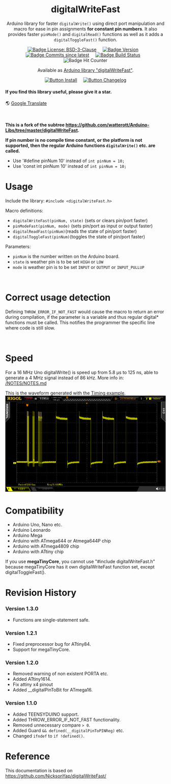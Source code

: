 <div align = center>

# digitalWriteFast

Arduino library for faster `digitalWrite()` using direct port manipulation and macro for ease in pin assignments **for constant pin numbers**. 
It also provides faster `pinMode()` and `digitalRead()` functions as well as it adds a `digitalToggleFast()` function.

[![Badge License: BSD-3-Clause](https://img.shields.io/static/v1?label=license&message=BSD-3-Clause&color=blue)](https://opensource.org/licenses/BSD-3-Clause)
 &nbsp; &nbsp;
 [![Badge Version](https://img.shields.io/github/v/release/ArminJo/digitalWriteFast?include_prereleases&color=yellow&logo=DocuSign&logoColor=white)](https://github.com/ArminJo/digitalWriteFast/releases/latest)
 &nbsp; &nbsp; 
[![Badge Commits since latest](https://img.shields.io/github/commits-since/ArminJo/digitalWriteFast/latest?color=yellow)](https://github.com/ArminJo/digitalWriteFast/commits/master)
 &nbsp; &nbsp; 
[![Badge Build Status](https://github.com/ArminJo/digitalWriteFast/workflows/LibraryBuild/badge.svg)](https://github.com/ArminJo/digitalWriteFast/actions)
 &nbsp; &nbsp; 
![Badge Hit Counter](https://visitor-badge.laobi.icu/badge?page_id=ArminJo_digitalWriteFast)

Available as [Arduino library "digitalWriteFast"](https://www.arduinolibraries.info/libraries/digitalWriteFast).

[![Button Install](https://img.shields.io/badge/Install-brightgreen?logoColor=white&logo=GitBook)](https://www.ardu-badge.com/digitalWriteFast)
 &nbsp; &nbsp; 
[![Button Changelog](https://img.shields.io/badge/Changelog-blue?logoColor=white&logo=AzureArtifacts)](https://github.com/ArminJo/digitalWriteFast?tab=readme-ov-file#revision-history)
</div>

#### If you find this library useful, please give it a star.

&#x1F30E; [Google Translate](https://translate.google.com/translate?sl=en&u=https://github.com/ArminJo/digitalWriteFast)

<br/>

**This is a fork of the subtree https://github.com/watterott/Arduino-Libs/tree/master/digitalWriteFast.**

**If pin number is no compile time constant, or the platform is not supported, then the regular Arduino functions `digitalWrite()` etc. are called.**
- Use '#define pinNum 10' instead of `int pinNum = 10;`
- Use 'const int pinNum 10' instead of `int pinNum = 10;`

# Usage
Include the library:
`#include <digitalWriteFast.h>`

Macro definitions:
- `digitalWriteFast(pinNum, state)` (sets or clears pin/port faster) 
- `pinModeFast(pinNum, mode)` (sets pin/port as input or output faster)
- `digitalReadFast(pinNum)`(reads the state of pin/port faster) 
- `digitalToggleFast(pinNum)`(toggles the state of pin/port faster)

Parameters:
* `pinNum` is the number written on the Arduino board.
* `state` is weather pin is to be set `HIGH` or `LOW`
* `mode` is weather pin is to be set `INPUT` or `OUTPUT` or `INPUT_PULLUP`

<br/>

# Correct usage detection
Defining `THROW_ERROR_IF_NOT_FAST` would cause the macro to return an error during compilation, if the parameter is a variable and thus regular digital* functions must be called.
This notifies the programmer the specific line where code is still slow.

<br/>

# Speed
For a 16 MHz Uno digitalWrite() is speed up from 5.8 &micro;s to 125 ns, able to generate a 4 MHz signal instead of 86 kHz.
More info in: [/NOTES/NOTES.md](https://github.com/NicksonYap/digitalWriteFast/blob/master/NOTES/NOTES.md)

This is the waveform generated with the [Timing example](https://github.com/ArminJo/digitalWriteFast/blob/master/examples/Timing/Timing.ino#L81).
![Timing example signal](https://github.com/ArminJo/digitalWriteFast/blob/master/pictures/DigitalWriteFastTiming.bmp)

# Compatibility
* Arduino Uno, Nano etc.
* Arduino Leonardo
* Arduino Mega
* Arduino with ATmega644 or Atmega644P chip
* Arduino with ATmega4809 chip
* Arduino with ATtiny chip

If you use **megaTinyCore**, you cannot use "#include digitalWriteFast.h" because megaTinyCore has it own digitalWriteFast function set, except digitalToggleFast().
<br/>

# Revision History
### Version 1.3.0
- Functions are single-statement safe.

### Version 1.2.1
- Fixed preprocessor bug for ATtiny84.
- Support for megaTinyCore.

### Version 1.2.0
- Removed warning of non existent PORTA etc.
- Added ATtiny1614.
- Fix attiny x4 pinout
- Added __digitalPinToBit for ATmega16.

### Version 1.1.0
- Added TEENSYDUINO support.
- Added THROW_ERROR_IF_NOT_FAST functionality.
- Removed unnecessary compare `> 0`.
- Added Guard `&& defined(__digitalPinToPINReg)` etc.
- Changed `ifndef` to `if !defined()`.

# Reference
This documentation is based on https://github.com/NicksonYap/digitalWriteFast/
